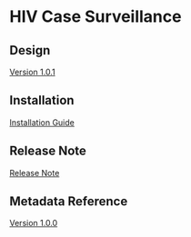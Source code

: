 # HIV Case Surveillance

## Design

[Version 1.0.1](#hiv-cs-design)

## Installation

[Installation Guide](#hiv-cs-installation)

## Release Note

[Release Note](#hiv-cs-release-note)

## Metadata Reference

[Version 1.0.0]()
